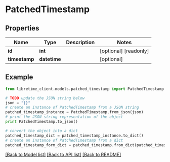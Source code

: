 # PatchedTimestamp


## Properties

Name | Type | Description | Notes
------------ | ------------- | ------------- | -------------
**id** | **int** |  | [optional] [readonly] 
**timestamp** | **datetime** |  | [optional] 

## Example

```python
from libretime_client.models.patched_timestamp import PatchedTimestamp

# TODO update the JSON string below
json = "{}"
# create an instance of PatchedTimestamp from a JSON string
patched_timestamp_instance = PatchedTimestamp.from_json(json)
# print the JSON string representation of the object
print PatchedTimestamp.to_json()

# convert the object into a dict
patched_timestamp_dict = patched_timestamp_instance.to_dict()
# create an instance of PatchedTimestamp from a dict
patched_timestamp_form_dict = patched_timestamp.from_dict(patched_timestamp_dict)
```
[[Back to Model list]](../README.md#documentation-for-models) [[Back to API list]](../README.md#documentation-for-api-endpoints) [[Back to README]](../README.md)


